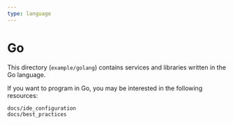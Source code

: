 ```yaml
---
type: language
---
```


# Go

This directory (`example/golang`) contains services and libraries written
in the Go language.

If you want to program in Go, you may be interested in the following resources:

```{toctree}
docs/ide_configuration
docs/best_practices
```
